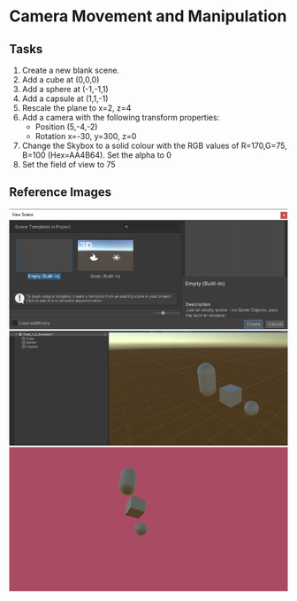 # Camera Movement and Manipulation

## Tasks

1. Create a new blank scene.
1. Add a cube at (0,0,0)
1. Add a sphere at (-1,-1,1)
1. Add a capsule at (1,1,-1)
1. Rescale the plane to x=2, z=4
1. Add a camera with the following transform properties:
    - Position (5,-4,-2)
    - Rotation x=-30, y=300, z=0
1. Change the Skybox to a solid colour with the RGB values of R=170,G=75, B=100 (Hex=AA4B64). Set the alpha to 0
1. Set the field of view to 75

## Reference Images

![Empty Scene](images/emptyscene.png)
![GameObjects Added](images/objects.png)
![Example Camera Output](images/output.png)